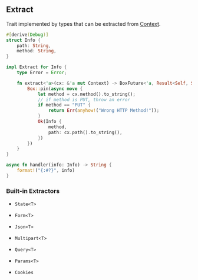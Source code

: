 ## Extract

Trait implemented by types that can be extracted from [Context](context.md).

```rust
#[derive(Debug)]
struct Info {
    path: String,
    method: String,
}

impl Extract for Info {
    type Error = Error;

    fn extract<'a>(cx: &'a mut Context) -> BoxFuture<'a, Result<Self, Self::Error>> {
        Box::pin(async move {
            let method = cx.method().to_string();
            // if method is PUT, throw an error
            if method == "PUT" {
                return Err(anyhow!("Wrong HTTP Method!"));
            }
            Ok(Info {
                method,
                path: cx.path().to_string(),
            })
        })
    }
}

async fn handler(info: Info) -> String {
    format!("{:#?}", info)
}
```

### Built-in Extractors

* `State<T>`

* `Form<T>`

* `Json<T>`

* `Multipart<T>`

* `Query<T>`

* `Params<T>`

* `Cookies`
